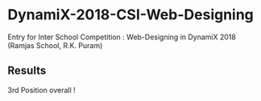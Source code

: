 # DynamiX-2018-CSI-Web-Designing
Entry for Inter School Competition : Web-Designing in DynamiX 2018 (Ramjas School, R.K. Puram)


## Results
3rd Position overall !
